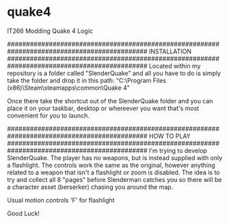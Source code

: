 # quake4
IT266 Modding Quake 4 Logic

#############################################################################################
INSTALLATION
#############################################################################################
Located within my repository is a folder called "SlenderQuake" and all you have to do is simply take the folder and drop it in this
path: "C:\Program Files (x86)\Steam\steamapps\common\Quake 4"

Once there take the shortcut out of the SlenderQuake folder and you can place it on your taskbar, desktop or whereever you want that's most convenient for you to launch.

#############################################################################################
HOW TO PLAY
#############################################################################################
I'm trying to develop SlenderQuake. The player has no weapons, but is instead supplied with only a flashlight.
The controls work the same as the original, however anything related to a weapon that isn't a flashlight or zoom is disabled.
The idea is to try and collect all 8 "pages" before Slenderman catches you so there will be a character asset (berserker) chasing you around the map.

Usual motion controls
'F' for flashlight

Good Luck!
